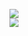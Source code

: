 [![](https://img.shields.io/badge/Made%20With-Github%20Spray-lightgrey.svg?style=for-the-badge&logo=github)](https://github.com/Annihil/github-spray#29842)  
[![](https://i.imgur.com/2DrTn0Z.gif)](https://github.com/Annihil/github-spray)